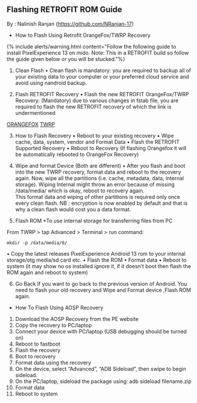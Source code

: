 ## Flashing RETROFIT ROM Guide

By : Nalinish Ranjan (https://github.com/NRanjan-17)

- How to Flash Using Retrofit OrangeFox/TWRP Recovery

{% include alerts/warning.html content="Follow the following guide to install PixelExperience 13 on mido.
Note: This in a RETROFIT build so follow the guide given below or you will be stucked."%}

1. Clean Flash
   • Clean flash is mandatory: you are required to backup all of your existing data to your computer or your preferred cloud service and avoid using nandroid backup.

2. Flash RETROFIT Recovery
   • Flash the new RETROFIT OrangeFox/TWRP Recovery: (Mandatory) due to various changes in fstab file, you are required to flash the new RETROFIT recovery of which the link is undermentioned

[ORANGEFOX](https://sourceforge.net/projects/nranjan-17/files/RETROFIT%20OrangeFox/OrangeFox-R11.1-A12-RETROFIT-Unofficial-mido.zip/download)
[TWRP](https://sourceforge.net/projects/alone0316/files/recovery/twrp-3.7.0_12.0-mido-A13.img/download)

3. How to Flash Recovery
   • Reboot to your existing recovery
   • Wipe cache, data, system, vendor and Format Data
   • Flash the RETROFIT Supported Recovery
   • Reboot to Recovery (If flashing Orangefox it will be automatically rebooted to OrangeFox Recovery)

4. Wipe and format Device (Both are different)
   • After you flash and boot into the new TWRP recovery, format data and reboot to the recovery again.
   Now, wipe all the partitions (i.e. cache, metadata, data, internal storage). Wiping Internal might throw an error because of missing /data/media/ which is okay, reboot to recovery again.  
   This format data and wiping of other partitions is required only once every clean flash.
   NB : encryption is now enabled by default and that is why a clean flash would cost you a data format.

5. Flash ROM
   \*To use internal storage for transferring files from PC

From TWRP > tap Advanced > Terminal > run command:

```
mkdir -p /data/media/0/
```

• Copy the latest releases PixelExperience Android 13 rom to your internal storage/otg media/sd card etc.
• Flash the ROM
• Format data
• Reboot to system (it may show no os installed ignore it, if it doesn't boot then flash the ROM again and reboot to system)

6. Go Back
   If you want to go back to the previous version of Android.
   You need to flash your old recovery and Wipe and Format device ,Flash ROM again.

- How To Flash Using AOSP Recovery

1. Download the AOSP Recovery from the PE website
2. Copy the recovery to PC/laptop
3. Connect your device with PC/laptop (USB debugging should be turned on)
4. Reboot to fastboot
5. Flash the recovery
6. Boot to recovery
7. Format data using the recovery
8. On the device, select “Advanced”, “ADB Sideload”, then swipe to begin sideload.
9. On the PC/laptop, sideload the package using: adb sideload filename.zip
10. Format data
11. Reboot to system
